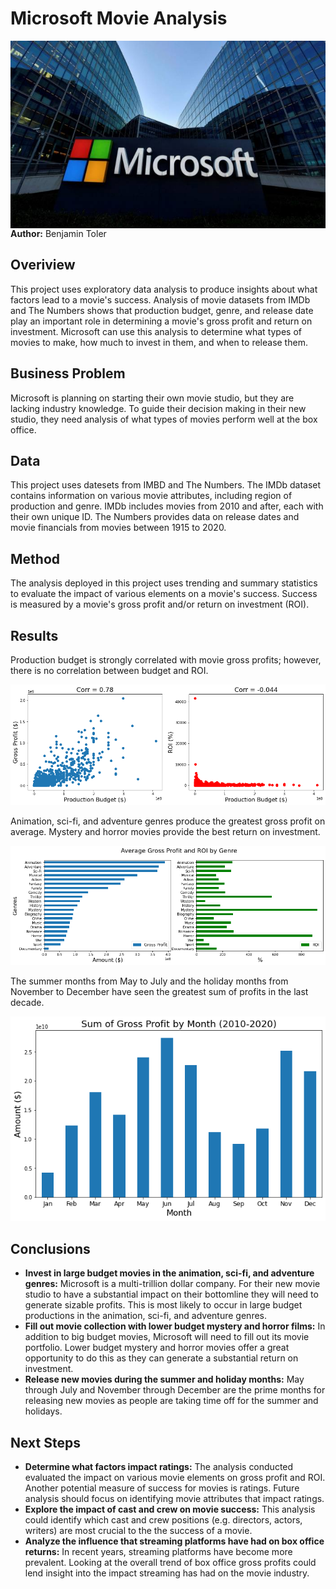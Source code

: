 # Microsoft Movie Analysis
<img src="./images/Microsoft_image.jpg" alt="Drawing" style="width: 900px;height:300px;float: left;"/>

**Author:** Benjamin Toler

## Overiview
This project uses exploratory data analysis to produce insights about what factors lead to a movie's success. Analysis of movie datasets from IMDb and The Numbers shows that production budget, genre, and release date play an important role in determining a movie's gross profit and return on investment. Microsoft can use this analysis to determine what types of movies to make, how much to invest in them, and when to release them.

## Business Problem
Microsoft is planning on starting their own movie studio, but they are lacking industry knowledge. To guide their decision making in their new studio, they need analysis of what types of movies perform well at the box office.

## Data
This project uses datesets from IMBD and The Numbers. The IMDb dataset contains information on various movie attributes, including region of production and genre. IMDb includes movies from 2010 and after, each with their own unique ID. The Numbers provides data on release dates and  movie financials from movies between 1915 to 2020.

## Method
The analysis deployed in this project uses trending and summary statistics to evaluate the impact of various elements on a movie's success. Success is measured by a movie's gross profit and/or return on investment (ROI).

## Results
Production budget is strongly correlated with movie gross profits; however, there is no correlation between budget and ROI.

![production_budget_vs_gross_and_ROI](./images/production_budget_vs_gross_and_ROI.png)

Animation, sci-fi, and adventure genres produce the greatest gross profit on average. Mystery and horror movies provide the best return on investment.

![gross_and_ROI_by_genre](./images/gross_and_ROI_by_genre.png)

The summer months from May to July and the holiday months from November to December have seen the greatest sum of profits in the last decade.

![sum_gross_by_month](./images/sum_gross_by_month.png)

## Conclusions
 - **Invest in large budget movies in the animation, sci-fi, and adventure genres:** Microsoft is a multi-trillion dollar company. For their new movie studio to have a substantial impact on their bottomline they will need to generate sizable profits. This is most likely to occur in large budget productions in the animation, sci-fi, and adventure genres.
 - **Fill out movie collection with lower budget mystery and horror films:** In addition to big budget movies, Microsoft will need to fill out its movie portfolio. Lower budget mystery and horror movies offer a great opportunity to do this as they can generate a substantial return on investment.
 - **Release new movies during the summer and holiday months:** May through July and November through December are the prime months for releasing new movies as people are taking time off for the summer and holidays.

## Next Steps
 - **Determine what factors impact ratings:** The analysis conducted evaluated the impact on various movie elements on gross profit and ROI. Another potential measure of success for movies is ratings. Future analysis should focus on identifying movie attributes that impact ratings.
 - **Explore the impact of cast and crew on movie success:** This analysis could identify which cast and crew positions (e.g. directors, actors, writers) are most crucial to the the success of a movie.
 - **Analyze the influence that streaming platforms have had on box office returns:** In recent years, streaming platforms have become more prevalent. Looking at the overall trend of box office gross profits could lend insight into the impact streaming has had on the movie industry.
